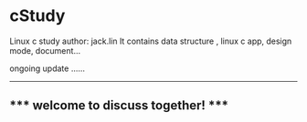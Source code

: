# cStudy
Linux c study
author: jack.lin
It contains data structure , linux c app, design mode, document...

ongoing update ......

----------------------------------
*** welcome to discuss together! ***
----------------------------------

